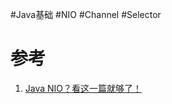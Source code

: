 #Java基础 #NIO #Channel #Selector





# 参考
1. [Java NIO？看这一篇就够了！](https://blog.csdn.net/u011381576/article/details/79876754)